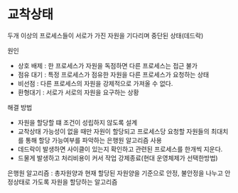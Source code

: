 # 교착상태

두개 이상의 프로세스들이 서로가 가진 자원을 기다리며 중단된 상태(데드락)

원인

- 상호 배제 : 한 프로세스가 자원을 독점하면 다른 프로세스는 접근 불가
- 점유 대기 : 특정 프로세스가 점유한 자원을 다른 프로세스가 요청하는 상태
- 비선점 : 다른 프로세스의 자원을 강제적으로 가져올 수 없다.
- 환형대기 : 서로가 서로의 자원을 요구하는 상황

해결 방법 

- 자원을 할당할 떄 조건이 성립하지 않도록 설계
- 교착상태 가능성이 없을 때만 자원이 할당되고 프로세스당 요청할 자원들의 최대치를 통해 할당 가능여부를 파악하는 은행원 알고리즘 사용
- 데드락이 발생하면 사이클이 있는지 확인하고 관련된 프로세스를 한개씩 지운다.
- 드물게 발생하고 처리비용이 커서 작업 강제종료(현대 운영체제가 선택한방법)

은행원 알고리즘 : 총자원양과 현재 할당된 자원양을 기준으로 안정, 불안정을 나누고 안정상태로 가도록 자원을 할당하는 알고리즘